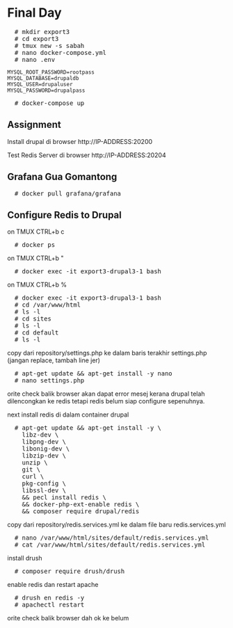 # Final Day
<pre>
  # mkdir export3
  # cd export3
  # tmux new -s sabah
  # nano docker-compose.yml
  # nano .env
</pre>

```
MYSQL_ROOT_PASSWORD=rootpass
MYSQL_DATABASE=drupaldb
MYSQL_USER=drupaluser
MYSQL_PASSWORD=drupalpass
```
<pre>
  # docker-compose up
</pre>

## Assignment
Install drupal di browser http://IP-ADDRESS:20200

Test Redis Server di browser http://IP-ADDRESS:20204

## Grafana Gua Gomantong
<pre>
  # docker pull grafana/grafana
</pre>

## Configure Redis to Drupal
on TMUX CTRL+b c

<pre>
  # docker ps
</pre>

on TMUX CTRL+b "
<pre>
  # docker exec -it export3-drupal3-1 bash
</pre>

on TMUX CTRL+b %
<pre>
  # docker exec -it export3-drupal3-1 bash
  # cd /var/www/html
  # ls -l
  # cd sites
  # ls -l
  # cd default
  # ls -l
</pre>

copy dari repository/settings.php ke dalam baris terakhir settings.php (jangan replace, tambah line jer)
<pre>
  # apt-get update && apt-get install -y nano
  # nano settings.php
</pre>

orite check balik browser akan dapat error mesej kerana drupal telah dilencongkan ke redis tetapi redis belum siap configure sepenuhnya.

next install redis di dalam container drupal
<pre>
  # apt-get update && apt-get install -y \
    libz-dev \
    libpng-dev \
    libonig-dev \
    libzip-dev \
    unzip \
    git \
    curl \
    pkg-config \
    libssl-dev \
    && pecl install redis \
    && docker-php-ext-enable redis \
    && composer require drupal/redis
</pre>

copy dari repository/redis.services.yml ke dalam file baru redis.services.yml
<pre>
  # nano /var/www/html/sites/default/redis.services.yml
  # cat /var/www/html/sites/default/redis.services.yml
</pre>

install drush
<pre>
  # composer require drush/drush
</pre>

enable redis dan restart apache
<pre>
  # drush en redis -y
  # apachectl restart
</pre>

orite check balik browser dah ok ke belum
